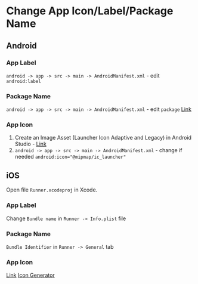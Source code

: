 # Change App Icon/Label/Package Name

## Android 

### App Label
`android -> app -> src -> main -> AndroidManifest.xml` - edit `android:label`

### Package Name
`android -> app -> src -> main -> AndroidManifest.xml` - edit `package`
[Link](https://medium.com/@skyblazar.cc/how-to-change-the-package-name-of-your-flutter-app-4529e6e6e6fc)

### App Icon
1. Create an Image Asset (Launcher Icon Adaptive and Legacy) in Android Studio - [Link](https://stackoverflow.com/a/55054303/5981661)
2. `android -> app -> src -> main -> AndroidManifest.xml` - change if needed `android:icon="@mipmap/ic_launcher"`

## iOS
Open file `Runner.xcodeproj` in Xcode.

### App Label
Change `Bundle name` in `Runner -> Info.plist` file

### Package Name
`Bundle Identifier` in `Runner -> General` tab

### App Icon
[Link](https://stackoverflow.com/a/55054303/5981661)
[Icon Generator](https://appicon.co/)
